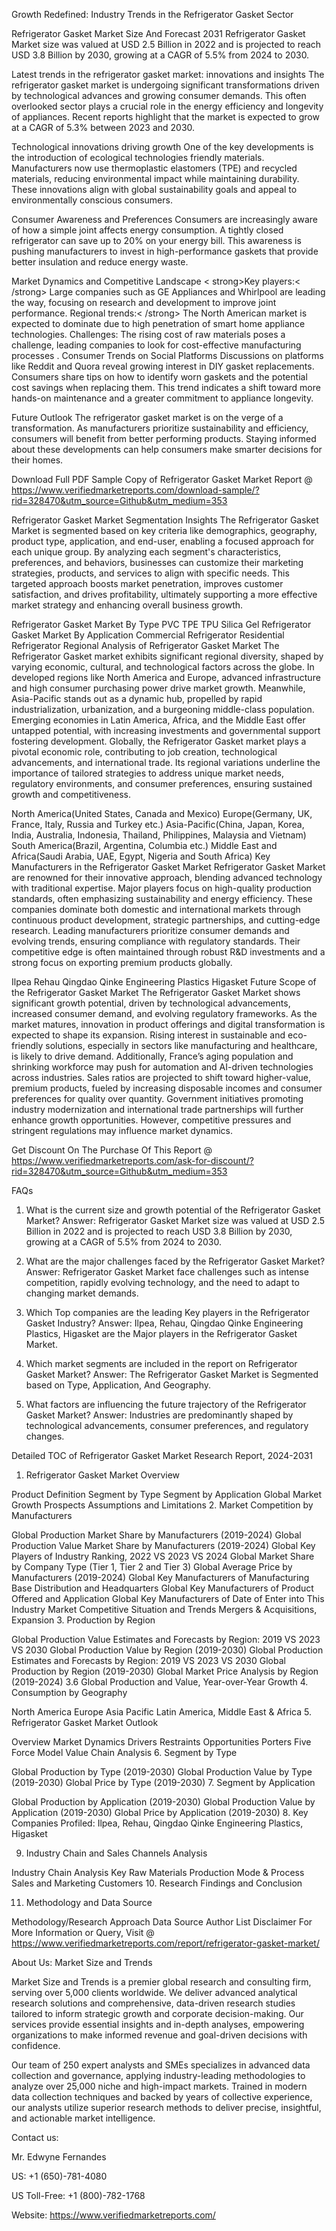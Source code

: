 Growth Redefined: Industry Trends in the Refrigerator Gasket Sector


Refrigerator Gasket Market Size And Forecast 2031
Refrigerator Gasket Market size was valued at USD 2.5 Billion in 2022 and is projected to reach USD 3.8 Billion by 2030, growing at a CAGR of 5.5% from 2024 to 2030.

Latest trends in the refrigerator gasket market: innovations and insights
The refrigerator gasket market is undergoing significant transformations driven by technological advances and growing consumer demands. This often overlooked sector plays a crucial role in the energy efficiency and longevity of appliances. Recent reports highlight that the market is expected to grow at a CAGR of 5.3% between 2023 and 2030.

Technological innovations driving growth
One of the key developments is the introduction of ecological technologies friendly materials. Manufacturers now use thermoplastic elastomers (TPE) and recycled materials, reducing environmental impact while maintaining durability. These innovations align with global sustainability goals and appeal to environmentally conscious consumers.

Consumer Awareness and Preferences
Consumers are increasingly aware of how a simple joint affects energy consumption. A tightly closed refrigerator can save up to 20% on your energy bill. This awareness is pushing manufacturers to invest in high-performance gaskets that provide better insulation and reduce energy waste.

Market Dynamics and Competitive Landscape
< strong>Key players:< /strong> Large companies such as GE Appliances and Whirlpool are leading the way, focusing on research and development to improve joint performance.
Regional trends:< /strong> The North American market is expected to dominate due to high penetration of smart home appliance technologies.
Challenges: The rising cost of raw materials poses a challenge, leading companies to look for cost-effective manufacturing processes .
Consumer Trends on Social Platforms
Discussions on platforms like Reddit and Quora reveal growing interest in DIY gasket replacements. Consumers share tips on how to identify worn gaskets and the potential cost savings when replacing them. This trend indicates a shift toward more hands-on maintenance and a greater commitment to appliance longevity.

Future Outlook
The refrigerator gasket market is on the verge of a transformation. As manufacturers prioritize sustainability and efficiency, consumers will benefit from better performing products. Staying informed about these developments can help consumers make smarter decisions for their homes.

Download Full PDF Sample Copy of Refrigerator Gasket Market Report @ https://www.verifiedmarketreports.com/download-sample/?rid=328470&utm_source=Github&utm_medium=353

Refrigerator Gasket Market Segmentation Insights
The Refrigerator Gasket Market is segmented based on key criteria like demographics, geography, product type, application, and end-user, enabling a focused approach for each unique group. By analyzing each segment's characteristics, preferences, and behaviors, businesses can customize their marketing strategies, products, and services to align with specific needs. This targeted approach boosts market penetration, improves customer satisfaction, and drives profitability, ultimately supporting a more effective market strategy and enhancing overall business growth.

Refrigerator Gasket Market By Type
PVC
TPE
TPU
Silica Gel
Refrigerator Gasket Market By Application
Commercial Refrigerator
Residential Refrigerator
Regional Analysis of Refrigerator Gasket Market
The Refrigerator Gasket market exhibits significant regional diversity, shaped by varying economic, cultural, and technological factors across the globe. In developed regions like North America and Europe, advanced infrastructure and high consumer purchasing power drive market growth. Meanwhile, Asia-Pacific stands out as a dynamic hub, propelled by rapid industrialization, urbanization, and a burgeoning middle-class population. Emerging economies in Latin America, Africa, and the Middle East offer untapped potential, with increasing investments and governmental support fostering development. Globally, the Refrigerator Gasket market plays a pivotal economic role, contributing to job creation, technological advancements, and international trade. Its regional variations underline the importance of tailored strategies to address unique market needs, regulatory environments, and consumer preferences, ensuring sustained growth and competitiveness.

North America(United States, Canada and Mexico)
Europe(Germany, UK, France, Italy, Russia and Turkey etc.)
Asia-Pacific(China, Japan, Korea, India, Australia, Indonesia, Thailand, Philippines, Malaysia and Vietnam)
South America(Brazil, Argentina, Columbia etc.)
Middle East and Africa(Saudi Arabia, UAE, Egypt, Nigeria and South Africa)
Key Manufacturers in the Refrigerator Gasket Market
Refrigerator Gasket Market are renowned for their innovative approach, blending advanced technology with traditional expertise. Major players focus on high-quality production standards, often emphasizing sustainability and energy efficiency. These companies dominate both domestic and international markets through continuous product development, strategic partnerships, and cutting-edge research. Leading manufacturers prioritize consumer demands and evolving trends, ensuring compliance with regulatory standards. Their competitive edge is often maintained through robust R&D investments and a strong focus on exporting premium products globally.

Ilpea
Rehau
Qingdao Qinke Engineering Plastics
Higasket
Future Scope of the Refrigerator Gasket Market
The Refrigerator Gasket Market shows significant growth potential, driven by technological advancements, increased consumer demand, and evolving regulatory frameworks. As the market matures, innovation in product offerings and digital transformation is expected to shape its expansion. Rising interest in sustainable and eco-friendly solutions, especially in sectors like manufacturing and healthcare, is likely to drive demand. Additionally, France’s aging population and shrinking workforce may push for automation and AI-driven technologies across industries. Sales ratios are projected to shift toward higher-value, premium products, fueled by increasing disposable incomes and consumer preferences for quality over quantity. Government initiatives promoting industry modernization and international trade partnerships will further enhance growth opportunities. However, competitive pressures and stringent regulations may influence market dynamics.

Get Discount On The Purchase Of This Report @ https://www.verifiedmarketreports.com/ask-for-discount/?rid=328470&utm_source=Github&utm_medium=353

FAQs
1. What is the current size and growth potential of the Refrigerator Gasket Market?
Answer: Refrigerator Gasket Market size was valued at USD 2.5 Billion in 2022 and is projected to reach USD 3.8 Billion by 2030, growing at a CAGR of 5.5% from 2024 to 2030.

2. What are the major challenges faced by the Refrigerator Gasket Market?
Answer: Refrigerator Gasket Market face challenges such as intense competition, rapidly evolving technology, and the need to adapt to changing market demands.

3. Which Top companies are the leading Key players in the Refrigerator Gasket Industry?
Answer: Ilpea, Rehau, Qingdao Qinke Engineering Plastics, Higasket are the Major players in the Refrigerator Gasket Market.

4. Which market segments are included in the report on Refrigerator Gasket Market?
Answer: The Refrigerator Gasket Market is Segmented based on Type, Application, And Geography.

5. What factors are influencing the future trajectory of the Refrigerator Gasket Market?
Answer: Industries are predominantly shaped by technological advancements, consumer preferences, and regulatory changes.

Detailed TOC of Refrigerator Gasket Market Research Report, 2024-2031
1. Refrigerator Gasket Market Overview

Product Definition
Segment by Type
Segment by Application
Global Market Growth Prospects
Assumptions and Limitations
2. Market Competition by Manufacturers

Global Production Market Share by Manufacturers (2019-2024)
Global Production Value Market Share by Manufacturers (2019-2024)
Global Key Players of Industry Ranking, 2022 VS 2023 VS 2024
Global Market Share by Company Type (Tier 1, Tier 2 and Tier 3)
Global Average Price by Manufacturers (2019-2024)
Global Key Manufacturers of Manufacturing Base Distribution and Headquarters
Global Key Manufacturers of Product Offered and Application
Global Key Manufacturers of Date of Enter into This Industry
Market Competitive Situation and Trends
Mergers & Acquisitions, Expansion
3. Production by Region

Global Production Value Estimates and Forecasts by Region: 2019 VS 2023 VS 2030
Global Production Value by Region (2019-2030)
Global Production Estimates and Forecasts by Region: 2019 VS 2023 VS 2030
Global Production by Region (2019-2030)
Global Market Price Analysis by Region (2019-2024) 3.6 Global Production and Value, Year-over-Year Growth
4. Consumption by Geography

North America
Europe
Asia Pacific
Latin America, Middle East & Africa
5. Refrigerator Gasket Market Outlook

Overview
Market Dynamics
Drivers
Restraints
Opportunities
Porters Five Force Model
Value Chain Analysis 
6. Segment by Type

Global Production by Type (2019-2030)
Global Production Value by Type (2019-2030)
Global Price by Type (2019-2030)
7. Segment by Application

Global Production by Application (2019-2030)
Global Production Value by Application (2019-2030)
Global Price by Application (2019-2030)
8. Key Companies Profiled: Ilpea, Rehau, Qingdao Qinke Engineering Plastics, Higasket

9. Industry Chain and Sales Channels Analysis

Industry Chain Analysis
Key Raw Materials
Production Mode & Process
Sales and Marketing
Customers
10. Research Findings and Conclusion

11. Methodology and Data Source

Methodology/Research Approach
Data Source
Author List
Disclaimer
For More Information or Query, Visit @ https://www.verifiedmarketreports.com/report/refrigerator-gasket-market/

About Us: Market Size and Trends

Market Size and Trends is a premier global research and consulting firm, serving over 5,000 clients worldwide. We deliver advanced analytical research solutions and comprehensive, data-driven research studies tailored to inform strategic growth and corporate decision-making. Our services provide essential insights and in-depth analyses, empowering organizations to make informed revenue and goal-driven decisions with confidence.

Our team of 250 expert analysts and SMEs specializes in advanced data collection and governance, applying industry-leading methodologies to analyze over 25,000 niche and high-impact markets. Trained in modern data collection techniques and backed by years of collective experience, our analysts utilize superior research methods to deliver precise, insightful, and actionable market intelligence.

Contact us:

Mr. Edwyne Fernandes

US: +1 (650)-781-4080

US Toll-Free: +1 (800)-782-1768

Website: https://www.verifiedmarketreports.com/
